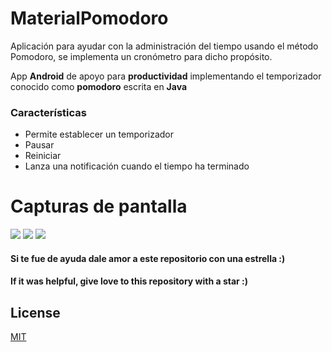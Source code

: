 # MaterialPomodoro
Aplicación para ayudar con la administración del tiempo usando el método Pomodoro, se implementa un cronómetro para dicho propósito.

App **Android** de apoyo para **productividad** implementando el temporizador conocido como **pomodoro** escrita en **Java**


### Características

* Permite establecer un temporizador
* Pausar
* Reiniciar
* Lanza una notificación cuando el tiempo ha terminado


# Capturas de pantalla

![](https://i.imgur.com/M1ZQIHK.png)
![](https://i.imgur.com/BqLLHKa.png)
![](https://i.imgur.com/Z4ivwM4.png)
#### Si te fue de ayuda dale amor a este repositorio con una estrella :)
#### If it was helpful, give love to this repository with a star :)

## License
[MIT](https://choosealicense.com/licenses/mit/)

